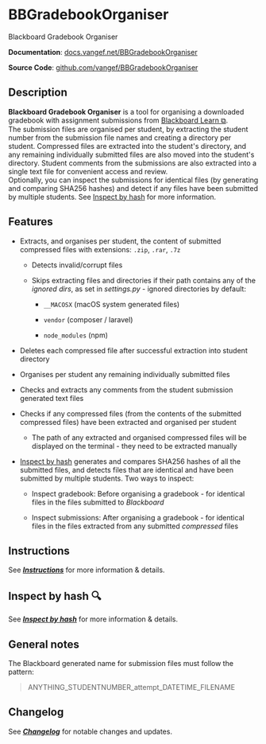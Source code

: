 # **BBGradebookOrganiser**

Blackboard Gradebook Organiser

**Documentation**: [docs.vangef.net/BBGradebookOrganiser](https://docs.vangef.net/BBGradebookOrganiser)

**Source Code**: [github.com/vangef/BBGradebookOrganiser](https://github.com/vangef/BBGradebookOrganiser)

## **Description**

**Blackboard Gradebook Organiser** is a tool for organising a downloaded gradebook with assignment submissions from [Blackboard Learn &#x29c9;](https://en.wikipedia.org/wiki/Blackboard_Learn).  
The submission files are organised per student, by extracting the student number from the submission file names and creating a directory per student. Compressed files are extracted into the student's directory, and any remaining individually submitted files are also moved into the student's directory. Student comments from the submissions are also extracted into a single text file for convenient access and review.  
Optionally, you can inspect the submissions for identical files (by generating and comparing SHA256 hashes) and detect if any files have been submitted by multiple students. See [Inspect by hash](inspect.md) for more information.

## **Features**

- Extracts, and organises per student, the content of submitted compressed files with extensions: `.zip`, `.rar`, `.7z`

    - Detects invalid/corrupt files

    - Skips extracting files and directories if their path contains any of the *ignored dirs*, as set in *settings.py* - ignored directories by default:

        - `__MACOSX` (macOS system generated files)

        - `vendor` (composer / laravel)

        - `node_modules` (npm)

- Deletes each compressed file after successful extraction into student directory

- Organises per student any remaining individually submitted files

- Checks and extracts any comments from the student submission generated text files

- Checks if any compressed files (from the contents of the submitted compressed files) have been extracted and organised per student

    - The path of any extracted and organised compressed files will be displayed on the terminal - they need to be extracted manually

- [Inspect by hash](inspect.md) generates and compares SHA256 hashes of all the submitted files, and detects files that are identical and have been submitted by multiple students. Two ways to inspect:

    - Inspect gradebook: Before organising a gradebook - for identical files in the files submitted to *Blackboard*

    - Inspect submissions: After organising a gradebook - for identical files in the files extracted from any submitted *compressed* files

## **Instructions**

See [***Instructions***](instructions.md) for more information & details.

## **Inspect by hash** :mag:

See [***Inspect by hash***](inspect.md) for more information & details.

## **General notes**

The Blackboard generated name for submission files must follow the pattern:
> ANYTHING_STUDENTNUMBER_attempt_DATETIME_FILENAME

## **Changelog**

See [***Changelog***](CHANGELOG.md) for notable changes and updates.
